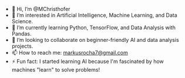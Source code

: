 - 👋 Hi, I’m @MChristhofer  
- 👀 I’m interested in Artificial Intelligence, Machine Learning, and Data Science.  
- 🌱 I’m currently learning Python, TensorFlow, and Data Analysis with Pandas.  
- 💞️ I’m looking to collaborate on beginner-friendly AI and data analysis projects.  
- 📫 How to reach me: markusrocha7@gmail.com  
- ⚡ Fun fact: I started learning AI because I'm fascinated by how machines "learn" to solve problems!  

